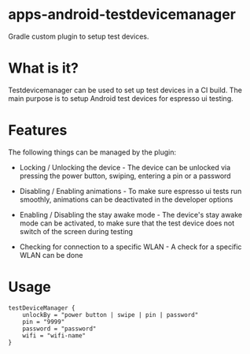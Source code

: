 # apps-android-testdevicemanager
Gradle custom plugin to setup test devices.

# What is it?
Testdevicemanager can be used to set up test devices in a CI build. 
The main purpose is to setup Android test devices for espresso ui testing.

# Features
The following things can be managed by the plugin:

- Locking / Unlocking the device - The device can be unlocked via pressing the power button, swiping, entering a pin or a password

- Disabling / Enabling animations - To make sure espresso ui tests run smoothly, animations can be deactivated in the developer options 

- Enabling / Disabling the stay awake mode - The device's stay awake mode can be activated, to make sure that the test device does not switch of the screen during testing

- Checking for connection to a specific WLAN - A check for a specific WLAN can be done


# Usage

``` 
testDeviceManager {
    unlockBy = "power button | swipe | pin | password"
    pin = "9999"
    password = "password"
    wifi = "wifi-name"
}
```
